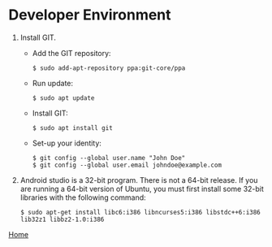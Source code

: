 # Developer Environment

1.  Install GIT.

    *  Add the GIT repository:
        
        ```
        $ sudo add-apt-repository ppa:git-core/ppa
        ```

    *  Run update: 

        ```
        $ sudo apt update
        ```
    
    *  Install GIT: 

        ```
        $ sudo apt install git
        ```
    * Set-up your identity:

        ```
        $ git config --global user.name "John Doe"
        $ git config --global user.email johndoe@example.com
        ```

2.  Android studio is a 32-bit program.  There is not a 64-bit release. If you are running a 64-bit version of Ubuntu, you must first install some 32-bit libraries with the following command:

    ```
    $ sudo apt-get install libc6:i386 libncurses5:i386 libstdc++6:i386 lib32z1 libbz2-1.0:i386
    ```

[Home](../../README.md)
